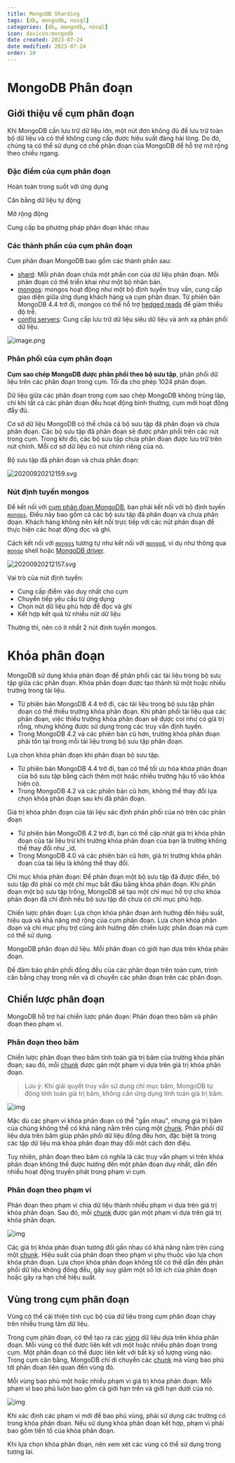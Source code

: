 ```yaml
---
title: MongoDB Sharding
tags: [db, mongodb, nosql]
categories: [db, mongodb, nosql]
icon: devicon:mongodb
date created: 2023-07-24
date modified: 2023-07-24
order: 10
---
```


# MongoDB Phân đoạn

## Giới thiệu về cụm phân đoạn

Khi MongoDB cần lưu trữ dữ liệu lớn, một nút đơn không đủ để lưu trữ toàn bộ dữ liệu và có thể không cung cấp được hiệu suất đáng hài lòng. Do đó, chúng ta có thể sử dụng cơ chế phân đoạn của MongoDB để hỗ trợ mở rộng theo chiều ngang.

### Đặc điểm của cụm phân đoạn

Hoàn toàn trong suốt với ứng dụng

Cân bằng dữ liệu tự động

Mở rộng động

Cung cấp ba phương pháp phân đoạn khác nhau

### Các thành phần của cụm phân đoạn

Cụm phân đoạn MongoDB bao gồm các thành phần sau:

- [shard](https://docs.mongodb.com/manual/core/sharded-cluster-shards/): Mỗi phân đoạn chứa một phần con của dữ liệu phân đoạn. Mỗi phân đoạn có thể triển khai như một bộ nhân bản.
- [mongos](https://docs.mongodb.com/manual/core/sharded-cluster-query-router/): mongos hoạt động như một bộ định tuyến truy vấn, cung cấp giao diện giữa ứng dụng khách hàng và cụm phân đoạn. Từ phiên bản MongoDB 4.4 trở đi, mongos có thể hỗ trợ [hedged reads](https://docs.mongodb.com/manual/core/sharded-cluster-query-router/#mongos-hedged-reads) để giảm thiểu độ trễ.
- [config servers](https://docs.mongodb.com/manual/core/sharded-cluster-config-servers/): Cung cấp lưu trữ dữ liệu siêu dữ liệu và ánh xạ phân phối dữ liệu.

![image.png](https://raw.githubusercontent.com/vanhung4499/images/master/snap/20230724020005.png)

### Phân phối của cụm phân đoạn

**Cụm sao chép MongoDB được phân phối theo bộ sưu tập**, phân phối dữ liệu trên các phân đoạn trong cụm. Tối đa cho phép 1024 phân đoạn.

Dữ liệu giữa các phân đoạn trong cụm sao chép MongoDB không trùng lặp, chỉ khi tất cả các phân đoạn đều hoạt động bình thường, cụm mới hoạt động đầy đủ.

Cơ sở dữ liệu MongoDB có thể chứa cả bộ sưu tập đã phân đoạn và chưa phân đoạn. Các bộ sưu tập đã phân đoạn sẽ được phân phối trên các nút trong cụm. Trong khi đó, các bộ sưu tập chưa phân đoạn được lưu trữ trên nút chính. Mỗi cơ sở dữ liệu có nút chính riêng của nó.

Bộ sưu tập đã phân đoạn và chưa phân đoạn:

![20200920212159.svg](https://raw.githubusercontent.com/vanhung4499/images/master/snap/20200920212159.svg)

### Nút định tuyến mongos

Để kết nối với [cụm phân đoạn MongoDB](https://docs.mongodb.com/manual/reference/glossary/#term-sharded-cluster), bạn phải kết nối với bộ định tuyến [`mongos`](https://docs.mongodb.com/manual/reference/glossary/#term-mongos). Điều này bao gồm cả các bộ sưu tập đã phân đoạn và chưa phân đoạn. Khách hàng không nên kết nối trực tiếp với các nút phân đoạn để thực hiện các hoạt động đọc và ghi.

Cách kết nối với [`mongos`](https://docs.mongodb.com/manual/reference/program/mongos/#bin.mongos) tương tự như kết nối với [`mongod`](https://docs.mongodb.com/manual/reference/program/mongod/#bin.mongod), ví dụ như thông qua [`mongo`](https://docs.mongodb.com/manual/reference/program/mongo/#bin.mongo) shell hoặc [MongoDB driver](https://docs.mongodb.com/drivers/?jump=docs).

![20200920212157.svg](https://raw.githubusercontent.com/vanhung4499/images/master/snap/20200920212157.svg)

Vai trò của nút định tuyến:

- Cung cấp điểm vào duy nhất cho cụm
- Chuyển tiếp yêu cầu từ ứng dụng
- Chọn nút dữ liệu phù hợp để đọc và ghi
- Kết hợp kết quả từ nhiều nút dữ liệu

Thường thì, nên có ít nhất 2 nút định tuyến mongos.

# Khóa phân đoạn

MongoDB sử dụng khóa phân đoạn để phân phối các tài liệu trong bộ sưu tập giữa các phân đoạn. Khóa phân đoạn được tạo thành từ một hoặc nhiều trường trong tài liệu.

- Từ phiên bản MongoDB 4.4 trở đi, các tài liệu trong bộ sưu tập phân đoạn có thể thiếu trường khóa phân đoạn. Khi phân phối tài liệu qua các phân đoạn, việc thiếu trường khóa phân đoạn sẽ được coi như có giá trị rỗng, nhưng không được sử dụng trong các truy vấn định tuyến.
- Trong MongoDB 4.2 và các phiên bản cũ hơn, trường khóa phân đoạn phải tồn tại trong mỗi tài liệu trong bộ sưu tập phân đoạn.

Lựa chọn khóa phân đoạn khi phân đoạn bộ sưu tập.

- Từ phiên bản MongoDB 4.4 trở đi, bạn có thể tối ưu hóa khóa phân đoạn của bộ sưu tập bằng cách thêm một hoặc nhiều trường hậu tố vào khóa hiện có.
- Trong MongoDB 4.2 và các phiên bản cũ hơn, không thể thay đổi lựa chọn khóa phân đoạn sau khi đã phân đoạn.

Giá trị khóa phân đoạn của tài liệu xác định phân phối của nó trên các phân đoạn

- Từ phiên bản MongoDB 4.2 trở đi, bạn có thể cập nhật giá trị khóa phân đoạn của tài liệu trừ khi trường khóa phân đoạn của bạn là trường không thể thay đổi như \_id.
- Trong MongoDB 4.0 và các phiên bản cũ hơn, giá trị trường khóa phân đoạn của tài liệu là không thể thay đổi.

Chỉ mục khóa phân đoạn: Để phân đoạn một bộ sưu tập đã được điền, bộ sưu tập đó phải có một chỉ mục bắt đầu bằng khóa phân đoạn. Khi phân đoạn một bộ sưu tập trống, MongoDB sẽ tạo một chỉ mục hỗ trợ cho khóa phân đoạn đã chỉ định nếu bộ sưu tập đó chưa có chỉ mục phù hợp.

Chiến lược phân đoạn: Lựa chọn khóa phân đoạn ảnh hưởng đến hiệu suất, hiệu quả và khả năng mở rộng của cụm phân đoạn. Lựa chọn khóa phân đoạn và chỉ mục phụ trợ cũng ảnh hưởng đến chiến lược phân đoạn mà cụm có thể sử dụng.

MongoDB phân đoạn dữ liệu. Mỗi phân đoạn có giới hạn dựa trên khóa phân đoạn.

Để đảm bảo phân phối đồng đều của các phân đoạn trên toàn cụm, trình cân bằng chạy trong nền và di chuyển các phân đoạn trên các phân đoạn.

## Chiến lược phân đoạn

MongoDB hỗ trợ hai chiến lược phân đoạn: Phân đoạn theo băm và phân đoạn theo phạm vi.

### Phân đoạn theo băm

Chiến lược phân đoạn theo băm tính toán giá trị băm của trường khóa phân đoạn; sau đó, mỗi [chunk](https://docs.mongodb.com/manual/reference/glossary/#term-chunk) được gán một phạm vi dựa trên giá trị khóa phân đoạn.

> Lưu ý: Khi giải quyết truy vấn sử dụng chỉ mục băm, MongoDB tự động tính toán giá trị băm, không cần ứng dụng tính toán giá trị băm.

![img](https://raw.githubusercontent.com/vanhung4499/images/master/snap/20200920213343.svg)

Mặc dù các phạm vi khóa phân đoạn có thể "gần nhau", nhưng giá trị băm của chúng không thể có khả năng nằm trên cùng một [chunk](https://docs.mongodb.com/manual/reference/glossary/#term-chunk). Phân phối dữ liệu dựa trên băm giúp phân phối dữ liệu đồng đều hơn, đặc biệt là trong các tập dữ liệu mà khóa phân đoạn thay đổi một cách đơn điệu.

Tuy nhiên, phân đoạn theo băm có nghĩa là các truy vấn phạm vi trên khóa phân đoạn không thể được hướng đến một phân đoạn duy nhất, dẫn đến nhiều hoạt động truyền phát trong phạm vi cụm.

### Phân đoạn theo phạm vi

Phân đoạn theo phạm vi chia dữ liệu thành nhiều phạm vi dựa trên giá trị khóa phân đoạn. Sau đó, mỗi [chunk](https://docs.mongodb.com/manual/reference/glossary/#term-chunk) được gán một phạm vi dựa trên giá trị khóa phân đoạn.

![img](https://raw.githubusercontent.com/vanhung4499/images/master/snap/20200920213345.svg)

Các giá trị khóa phân đoạn tương đối gần nhau có khả năng nằm trên cùng một [chunk](https://docs.mongodb.com/manual/reference/glossary/#term-chunk). Hiệu suất của phân đoạn theo phạm vi phụ thuộc vào lựa chọn khóa phân đoạn. Lựa chọn khóa phân đoạn không tốt có thể dẫn đến phân phối dữ liệu không đồng đều, gây suy giảm một số lợi ích của phân đoạn hoặc gây ra hạn chế hiệu suất.

## Vùng trong cụm phân đoạn

Vùng có thể cải thiện tính cục bộ của dữ liệu trong cụm phân đoạn chạy trên nhiều trung tâm dữ liệu.

Trong cụm phân đoạn, có thể tạo ra các [vùng](https://docs.mongodb.com/manual/reference/glossary/#term-zone) dữ liệu dựa trên khóa phân đoạn. Mỗi vùng có thể được liên kết với một hoặc nhiều phân đoạn trong cụm. Một phân đoạn có thể được liên kết với bất kỳ số lượng vùng nào. Trong cụm cân bằng, MongoDB chỉ di chuyển các [chunk](https://docs.mongodb.com/manual/reference/glossary/#term-chunk) mà vùng bao phủ tới phân đoạn liên quan đến vùng đó.

Mỗi vùng bao phủ một hoặc nhiều phạm vi giá trị khóa phân đoạn. Mỗi phạm vi bao phủ luôn bao gồm cả giới hạn trên và giới hạn dưới của nó.

![img](https://raw.githubusercontent.com/vanhung4499/images/master/snap/20200920214854.svg)

Khi xác định các phạm vi mới để bao phủ vùng, phải sử dụng các trường có trong khóa phân đoạn. Nếu sử dụng khóa phân đoạn kết hợp, phạm vi phải bao gồm tiền tố của khóa phân đoạn.

Khi lựa chọn khóa phân đoạn, nên xem xét các vùng có thể sử dụng trong tương lai.
